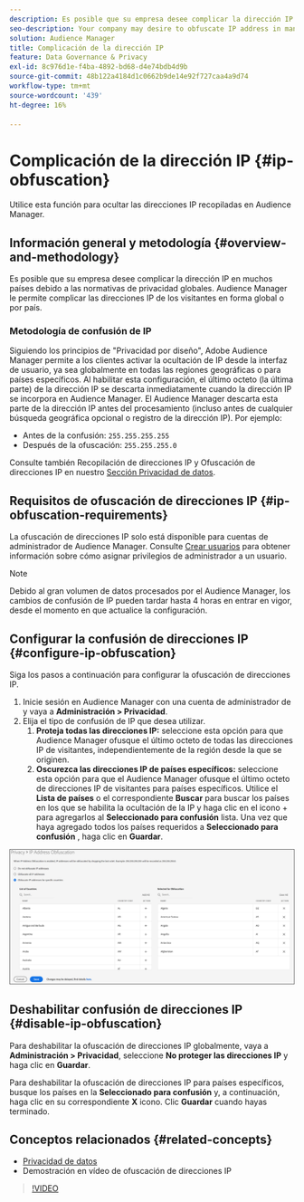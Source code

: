 ```yaml
---
description: Es posible que su empresa desee complicar la dirección IP en muchos países debido a las normativas de privacidad globales. Audience Manager le permite complicar las direcciones IP de los visitantes en forma global o por país.
seo-description: Your company may desire to obfuscate IP address in many countries due to global privacy regulations. Audience Manager allows you to obfuscate visitor IP addresses on a global or country-by-country basis.
solution: Audience Manager
title: Complicación de la dirección IP
feature: Data Governance & Privacy
exl-id: 8c976d1e-f4ba-4892-bd68-d4e74bdb4d9b
source-git-commit: 48b122a4184d1c0662b9de14e92f727caa4a9d74
workflow-type: tm+mt
source-wordcount: '439'
ht-degree: 16%

---
```


# Complicación de la dirección IP {#ip-obfuscation}

Utilice esta función para ocultar las direcciones IP recopiladas en Audience Manager.

## Información general y metodología {#overview-and-methodology}

Es posible que su empresa desee complicar la dirección IP en muchos países debido a las normativas de privacidad globales. Audience Manager le permite complicar las direcciones IP de los visitantes en forma global o por país.

### Metodología de confusión de IP

Siguiendo los principios de &quot;Privacidad por diseño&quot;, Adobe Audience Manager permite a los clientes activar la ocultación de IP desde la interfaz de usuario, ya sea globalmente en todas las regiones geográficas o para países específicos. Al habilitar esta configuración, el último octeto (la última parte) de la dirección IP se descarta inmediatamente cuando la dirección IP se incorpora en Audience Manager. El Audience Manager descarta esta parte de la dirección IP antes del procesamiento (incluso antes de cualquier búsqueda geográfica opcional o registro de la dirección IP). Por ejemplo:

* Antes de la confusión: `255.255.255.255`
* Después de la ofuscación: `255.255.255.0`

Consulte también Recopilación de direcciones IP y Ofuscación de direcciones IP en nuestro [Sección Privacidad de datos](/help/using/overview/data-security-and-privacy/data-privacy.md).

## Requisitos de ofuscación de direcciones IP {#ip-obfuscation-requirements}

La ofuscación de direcciones IP solo está disponible para cuentas de administrador de Audience Manager. Consulte [Crear usuarios](/help/using/features/administration/administration-overview.md#create-users) para obtener información sobre cómo asignar privilegios de administrador a un usuario.

>[!NOTE]
>
> Debido al gran volumen de datos procesados por el Audience Manager, los cambios de confusión de IP pueden tardar hasta 4 horas en entrar en vigor, desde el momento en que actualice la configuración.

## Configurar la confusión de direcciones IP {#configure-ip-obfuscation}

Siga los pasos a continuación para configurar la ofuscación de direcciones IP.

1. Inicie sesión en Audience Manager con una cuenta de administrador de y vaya a **Administración > Privacidad**.
2. Elija el tipo de confusión de IP que desea utilizar.
   1. **Proteja todas las direcciones IP:** seleccione esta opción para que Audience Manager ofusque el último octeto de todas las direcciones IP de visitantes, independientemente de la región desde la que se originen.
   2. **Oscurezca las direcciones IP de países específicos:** seleccione esta opción para que el Audience Manager ofusque el último octeto de direcciones IP de visitantes para países específicos. Utilice el **Lista de países** o el correspondiente **Buscar** para buscar los países en los que se habilita la ocultación de la IP y haga clic en el icono + para agregarlos al **Seleccionado para confusión** lista. Una vez que haya agregado todos los países requeridos a **Seleccionado para confusión** , haga clic en **Guardar**.

![](assets/ip-obfuscation.png)

## Deshabilitar confusión de direcciones IP {#disable-ip-obfuscation}

Para deshabilitar la ofuscación de direcciones IP globalmente, vaya a **Administración > Privacidad**, seleccione **No proteger las direcciones IP** y haga clic en **Guardar**.

Para deshabilitar la ofuscación de direcciones IP para países específicos, busque los países en la **Seleccionado para confusión** y, a continuación, haga clic en su correspondiente **X** icono. Clic **Guardar** cuando hayas terminado.

## Conceptos relacionados {#related-concepts}

* [Privacidad de datos](/help/using/overview/data-security-and-privacy/data-privacy.md)
* Demostración en vídeo de ofuscación de direcciones IP
>[!VIDEO](https://video.tv.adobe.com/v/27218/)
